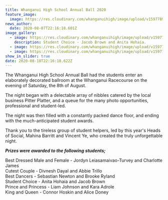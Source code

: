 ```yaml
---
title: Whanganui High School Annual Ball 2020
feature_image:
  image: https://res.cloudinary.com/whanganuihigh/image/upload/v1597789244/News/School_Ball_01.jpg
news_author:
  date: 2020-08-07T22:16:18.601Z
image_gallery:
  - image: https://res.cloudinary.com/whanganuihigh/image/upload/v1597789638/News/School-Ball-02.jpg
    description: Student Choice - Jacob Brown and Anita Hohaia.
  - image: https://res.cloudinary.com/whanganuihigh/image/upload/v1597789220/News/School_Ball_04.jpg
  - image: https://res.cloudinary.com/whanganuihigh/image/upload/v1597789275/News/School_Ball_03.jpg
show_in_slider: true
date: 2020-08-18T22:16:18.622Z
---
```

The Whanganui High School Annual Ball had the students enter an elaborately decorated ballroom at the Whanganui Racecourse on the evening of Saturday, the 8th of August. 

The night began with a delectable array of nibbles catered by the local business Pitter Platter, and a queue for the many photo opportunities, professional and student-led. 

The night was then filled with a constantly packed dance floor, and ending with the much-anticipated student awards.  

Thank you to the tireless group of student helpers, led by this year's Heads of Social, Mahina Barritt and Vincent Ye, who created the truly unforgettable night.

**_Prizes were awarded to the following students;_**  

Best Dressed Male and Female - Jordyn Leiasamaivao-Turvey and Charlotte James  
Cutest Couple - Divnesh Dayal and Abbie Trillo  
Best Dancers - Sebastian Newton and Brooke Ryland  
Student Choice - Anita Hohaia and Jacob Brown   
Prince and Princess - Liam Johnson and Kara Adrole  
King and Queen - Connor Hoskin and Alice Doney


